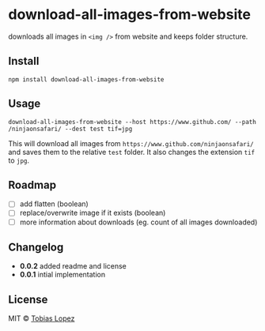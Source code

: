 # download-all-images-from-website
downloads all images in `<img />` from website and keeps folder structure.

## Install
`npm install download-all-images-from-website`

## Usage
```
download-all-images-from-website --host https://www.github.com/ --path /ninjaonsafari/ --dest test tif=jpg
```

This will download all images from `https://www.github.com/ninjaonsafari/` and saves them to the relative `test` folder.
It also changes the extension `tif` to `jpg`.

## Roadmap
- [ ] add flatten (boolean)
- [ ] replace/overwrite image if it exists (boolean)
- [ ] more information about downloads (eg. count of all images downloaded)

## Changelog
- **0.0.2** added readme and license
- **0.0.1** intial implementation

## License
MIT © [Tobias Lopez](https://github.com/ninjaonsafari)